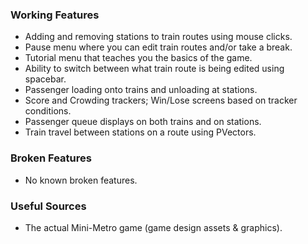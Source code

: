 ### Working Features
- Adding and removing stations to train routes using mouse clicks.
- Pause menu where you can edit train routes and/or take a break.
- Tutorial menu that teaches you the basics of the game.
- Ability to switch between what train route is being edited using spacebar.
- Passenger loading onto trains and unloading at stations.
- Score and Crowding trackers; Win/Lose screens based on tracker conditions.
- Passenger queue displays on both trains and on stations.
- Train travel between stations on a route using PVectors.

### Broken Features
- No known broken features.

### Useful Sources
- The actual Mini-Metro game (game design assets & graphics).

